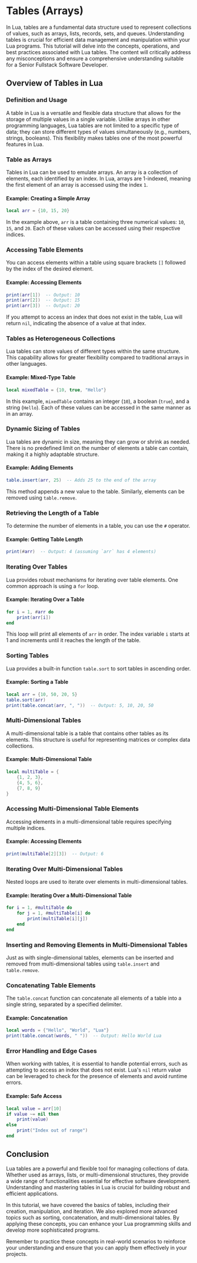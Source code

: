 # Tables (Arrays)

In Lua, tables are a fundamental data structure used to represent collections of values, such as arrays, lists, records, sets, and queues. Understanding tables is crucial for efficient data management and manipulation within your Lua programs. This tutorial will delve into the concepts, operations, and best practices associated with Lua tables. The content will critically address any misconceptions and ensure a comprehensive understanding suitable for a Senior Fullstack Software Developer.

## Overview of Tables in Lua

### Definition and Usage

A table in Lua is a versatile and flexible data structure that allows for the storage of multiple values in a single variable. Unlike arrays in other programming languages, Lua tables are not limited to a specific type of data; they can store different types of values simultaneously (e.g., numbers, strings, booleans). This flexibility makes tables one of the most powerful features in Lua.

### Table as Arrays

Tables in Lua can be used to emulate arrays. An array is a collection of elements, each identified by an index. In Lua, arrays are 1-indexed, meaning the first element of an array is accessed using the index `1`.

#### Example: Creating a Simple Array

```lua
local arr = {10, 15, 20}
```

In the example above, `arr` is a table containing three numerical values: `10`, `15`, and `20`. Each of these values can be accessed using their respective indices.

### Accessing Table Elements

You can access elements within a table using square brackets `[]` followed by the index of the desired element.

#### Example: Accessing Elements

```lua
print(arr[1])  -- Output: 10
print(arr[2])  -- Output: 15
print(arr[3])  -- Output: 20
```

If you attempt to access an index that does not exist in the table, Lua will return `nil`, indicating the absence of a value at that index.

### Tables as Heterogeneous Collections

Lua tables can store values of different types within the same structure. This capability allows for greater flexibility compared to traditional arrays in other languages.

#### Example: Mixed-Type Table

```lua
local mixedTable = {10, true, "Hello"}
```

In this example, `mixedTable` contains an integer (`10`), a boolean (`true`), and a string (`Hello`). Each of these values can be accessed in the same manner as in an array.

### Dynamic Sizing of Tables

Lua tables are dynamic in size, meaning they can grow or shrink as needed. There is no predefined limit on the number of elements a table can contain, making it a highly adaptable structure.

#### Example: Adding Elements

```lua
table.insert(arr, 25)  -- Adds 25 to the end of the array
```

This method appends a new value to the table. Similarly, elements can be removed using `table.remove`.

### Retrieving the Length of a Table

To determine the number of elements in a table, you can use the `#` operator.

#### Example: Getting Table Length

```lua
print(#arr)  -- Output: 4 (assuming `arr` has 4 elements)
```

### Iterating Over Tables

Lua provides robust mechanisms for iterating over table elements. One common approach is using a `for` loop.

#### Example: Iterating Over a Table

```lua
for i = 1, #arr do
    print(arr[i])
end
```

This loop will print all elements of `arr` in order. The index variable `i` starts at 1 and increments until it reaches the length of the table.

### Sorting Tables

Lua provides a built-in function `table.sort` to sort tables in ascending order.

#### Example: Sorting a Table

```lua
local arr = {10, 50, 20, 5}
table.sort(arr)
print(table.concat(arr, ", "))  -- Output: 5, 10, 20, 50
```

### Multi-Dimensional Tables

A multi-dimensional table is a table that contains other tables as its elements. This structure is useful for representing matrices or complex data collections.

#### Example: Multi-Dimensional Table

```lua
local multiTable = {
    {1, 2, 3},
    {4, 5, 6},
    {7, 8, 9}
}
```

### Accessing Multi-Dimensional Table Elements

Accessing elements in a multi-dimensional table requires specifying multiple indices.

#### Example: Accessing Elements

```lua
print(multiTable[2][3])  -- Output: 6
```

### Iterating Over Multi-Dimensional Tables

Nested loops are used to iterate over elements in multi-dimensional tables.

#### Example: Iterating Over a Multi-Dimensional Table

```lua
for i = 1, #multiTable do
    for j = 1, #multiTable[i] do
        print(multiTable[i][j])
    end
end
```

### Inserting and Removing Elements in Multi-Dimensional Tables

Just as with single-dimensional tables, elements can be inserted and removed from multi-dimensional tables using `table.insert` and `table.remove`.

### Concatenating Table Elements

The `table.concat` function can concatenate all elements of a table into a single string, separated by a specified delimiter.

#### Example: Concatenation

```lua
local words = {"Hello", "World", "Lua"}
print(table.concat(words, " "))  -- Output: Hello World Lua
```

### Error Handling and Edge Cases

When working with tables, it is essential to handle potential errors, such as attempting to access an index that does not exist. Lua's `nil` return value can be leveraged to check for the presence of elements and avoid runtime errors.

#### Example: Safe Access

```lua
local value = arr[10]
if value ~= nil then
    print(value)
else
    print("Index out of range")
end
```

## Conclusion

Lua tables are a powerful and flexible tool for managing collections of data. Whether used as arrays, lists, or multi-dimensional structures, they provide a wide range of functionalities essential for effective software development. Understanding and mastering tables in Lua is crucial for building robust and efficient applications.

In this tutorial, we have covered the basics of tables, including their creation, manipulation, and iteration. We also explored more advanced topics such as sorting, concatenation, and multi-dimensional tables. By applying these concepts, you can enhance your Lua programming skills and develop more sophisticated programs.

Remember to practice these concepts in real-world scenarios to reinforce your understanding and ensure that you can apply them effectively in your projects.